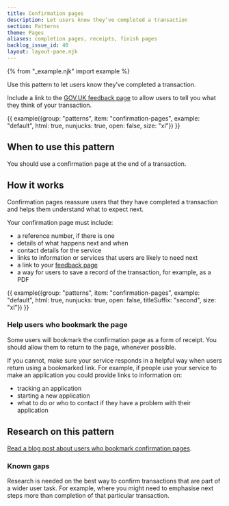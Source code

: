 ```yaml
---
title: Confirmation pages
description: Let users know they’ve completed a transaction
section: Patterns
theme: Pages
aliases: completion pages, receipts, finish pages
backlog_issue_id: 40
layout: layout-pane.njk
---
```


{% from "_example.njk" import example %}

Use this pattern to let users know they’ve completed a transaction.

Include a link to the [GOV.UK feedback page](https://www.gov.uk/service-manual/service-assessments/get-feedback-page) to allow users to tell you what they think of your transaction.

{{ example({group: "patterns", item: "confirmation-pages", example: "default", html: true, nunjucks: true, open: false, size: "xl"}) }}

## When to use this pattern

You should use a confirmation page at the end of a transaction.

## How it works

Confirmation pages reassure users that they have completed a transaction and helps them understand what to expect next.

Your confirmation page must include:

- a reference number, if there is one
- details of what happens next and when
- contact details for the service
- links to information or services that users are likely to need next
- a link to your [feedback page](https://www.gov.uk/service-manual/service-assessments/get-feedback-page)
- a way for users to save a record of the transaction, for example, as a PDF

{{ example({group: "patterns", item: "confirmation-pages", example: "default", html: true, nunjucks: true, open: false, titleSuffix: "second", size: "xl"}) }}

### Help users who bookmark the page

Some users will bookmark the confirmation page as a form of receipt. You should allow them to return to the page, whenever possible.

If you cannot, make sure your service responds in a helpful way when users return using a bookmarked link. For example, if people use your service to make an application you could provide links to information on:

- tracking an application
- starting a new application
- what to do or who to contact if they have a problem with their application

## Research on this pattern

[Read a blog post about users who bookmark confirmation pages](https://designnotes.blog.gov.uk/2015/12/10/do-users-return-to-your-service-after-finishing/).

### Known gaps

Research is needed on the best way to confirm transactions that are part of a wider user task. For example, where you might need to emphasise next steps more than completion of that particular transaction.
